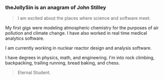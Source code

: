 ### theJollySin is an anagram of John Stilley

> I am excited about the places where science and software meet.

My first gigs were modeling atmospheric chemistry for the purposes of air pollution and climate change. I have also worked in real time medical analytics software.

I am currently working in nuclear reactor design and analysis software.

I have degrees in physics, math, and engineering. I'm into rock climbing, backpacking, trailing running, bread baking, and chess.

<!-- If you want me to do an interview with your company, donate to a charity that plants trees. (You can even write that expense off on your taxes.) -->

> Eternal Student.
